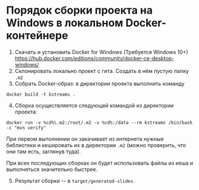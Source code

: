 # Порядок сборки проекта на Windows в локальном Docker-контейнере

1. Скачать и установить Docker for Windows (Требуется Windows 10+) https://hub.docker.com/editions/community/docker-ce-desktop-windows/
2. Склонировать локально проект с гита. Создать в нём пустую папку `.m2`
3. Собрать Docker-образ: в директории проекта выполнить команду

```
docker build -t kstreams .
```

4. Сборка осуществляется следующей командой из директории проекта:

```
docker run -v %cd%\.m2:/root/.m2 -v %cd%:/data --rm kstreams /bin/bash -c "mvn verify"
```

При первом выполнении он закачивает из интернета нужные библиотеки и кешировать их в директории `.m2` (можно проверить, что они там есть, заглянув туда).

При всех последующих сборках он будет использовать файлы из кеша и выполняться значительно быстрее.

5. Результат сборки -- в `target/generated-slides`.
